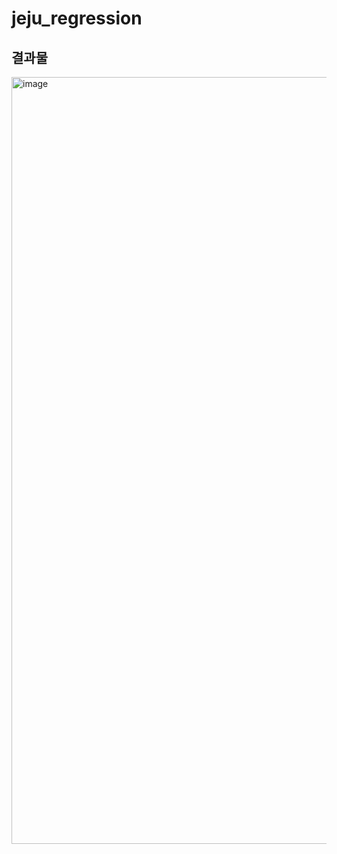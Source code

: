 # jeju_regression


## 결과물

<img width="1227" alt="image" src="https://github.com/junseokShim/jeju_regression/assets/88752654/322c9224-28da-44a6-90b2-31b659b87c32">
